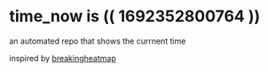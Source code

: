 # time_now is (( 1692352800764 ))

an automated repo that shows the currnent time

inspired by [breakingheatmap](https://github.com/breakingheatmap/breakingheatmap)